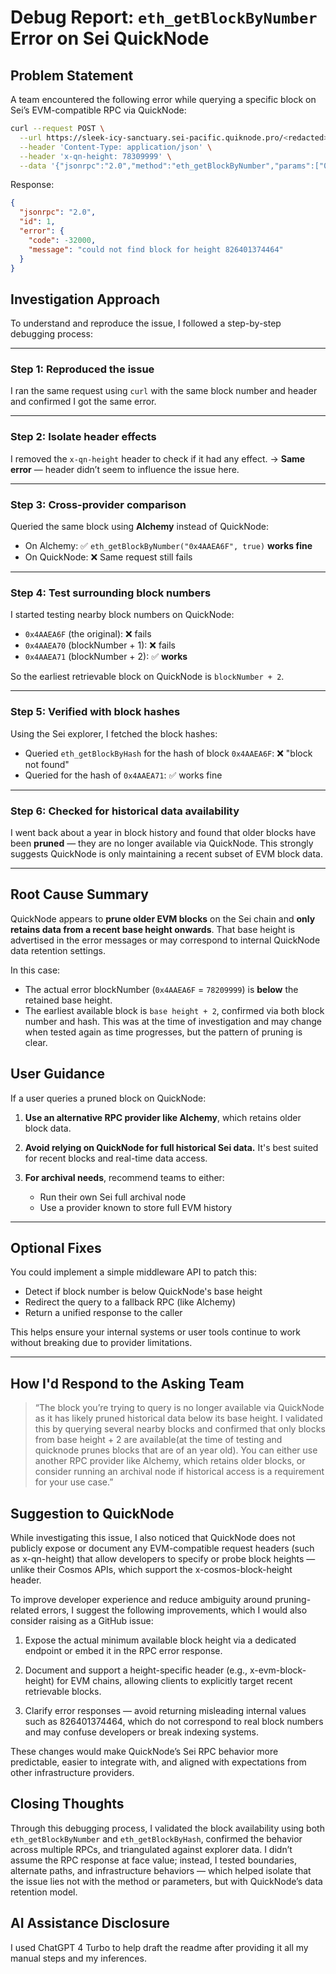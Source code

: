 # Debug Report: `eth_getBlockByNumber` Error on Sei QuickNode

## Problem Statement

A team encountered the following error while querying a specific block on Sei’s EVM-compatible RPC via QuickNode:

```bash
curl --request POST \
  --url https://sleek-icy-sanctuary.sei-pacific.quiknode.pro/<redacted> \
  --header 'Content-Type: application/json' \
  --header 'x-qn-height: 78309999' \
  --data '{"jsonrpc":"2.0","method":"eth_getBlockByNumber","params":["0x4AAEA6F",true], "id":1}'
```

Response:

```json
{
  "jsonrpc": "2.0",
  "id": 1,
  "error": {
    "code": -32000,
    "message": "could not find block for height 826401374464"
  }
}
```

## Investigation Approach

To understand and reproduce the issue, I followed a step-by-step debugging process:

---

### Step 1: **Reproduced the issue**

I ran the same request using `curl` with the same block number and header and confirmed I got the same error.

---

### Step 2: **Isolate header effects**

I removed the `x-qn-height` header to check if it had any effect.
→ **Same error** — header didn’t seem to influence the issue here.

---

### Step 3: **Cross-provider comparison**

Queried the same block using **Alchemy** instead of QuickNode:

* On Alchemy: ✅ `eth_getBlockByNumber("0x4AAEA6F", true)` **works fine**
* On QuickNode: ❌ Same request still fails

---

### Step 4: **Test surrounding block numbers**

I started testing nearby block numbers on QuickNode:

* `0x4AAEA6F` (the original): ❌ fails
* `0x4AAEA70` (blockNumber + 1): ❌ fails
* `0x4AAEA71` (blockNumber + 2): ✅ **works**

So the earliest retrievable block on QuickNode is `blockNumber + 2`.

---

### Step 5: **Verified with block hashes**

Using the Sei explorer, I fetched the block hashes:

* Queried `eth_getBlockByHash` for the hash of block `0x4AAEA6F`: ❌ "block not found"
* Queried for the hash of `0x4AAEA71`: ✅ works fine

---

### Step 6: **Checked for historical data availability**

I went back about a year in block history and found that older blocks have been **pruned** — they are no longer available via QuickNode. This strongly suggests QuickNode is only maintaining a recent subset of EVM block data.

---

## Root Cause Summary

QuickNode appears to **prune older EVM blocks** on the Sei chain and **only retains data from a recent base height onwards**. That base height is advertised in the error messages or may correspond to internal QuickNode data retention settings.

In this case:

* The actual error blockNumber (`0x4AAEA6F` = `78209999`) is **below** the retained base height.
* The earliest available block is `base height + 2`, confirmed via both block number and hash. This was at the time of investigation and may change when tested again as time progresses, but the pattern of pruning is clear.

## User Guidance

If a user queries a pruned block on QuickNode:

1. **Use an alternative RPC provider like Alchemy**, which retains older block data.
2. **Avoid relying on QuickNode for full historical Sei data.** It's best suited for recent blocks and real-time data access.
3. **For archival needs**, recommend teams to either:

   * Run their own Sei full archival node
   * Use a provider known to store full EVM history

---

## Optional Fixes

You could implement a simple middleware API to patch this:

* Detect if block number is below QuickNode's base height
* Redirect the query to a fallback RPC (like Alchemy)
* Return a unified response to the caller

This helps ensure your internal systems or user tools continue to work without breaking due to provider limitations.

---

## How I'd Respond to the Asking Team

> “The block you’re trying to query is no longer available via QuickNode as it has likely pruned historical data below its base height. I validated this by querying several nearby blocks and confirmed that only blocks from base height + 2 are available(at the time of testing and quicknode prunes blocks that are of an year old). You can either use another RPC provider like Alchemy, which retains older blocks, or consider running an archival node if historical access is a requirement for your use case.”

## Suggestion to QuickNode

While investigating this issue, I also noticed that QuickNode does not publicly expose or document any EVM-compatible request headers (such as x-qn-height) that allow developers to specify or probe block heights — unlike their Cosmos APIs, which support the x-cosmos-block-height header.

To improve developer experience and reduce ambiguity around pruning-related errors, I suggest the following improvements, which I would also consider raising as a GitHub issue:

1. Expose the actual minimum available block height via a dedicated endpoint or embed it in the RPC error response.

2. Document and support a height-specific header (e.g., x-evm-block-height) for EVM chains, allowing clients to explicitly target recent retrievable blocks.

3. Clarify error responses — avoid returning misleading internal values such as 826401374464, which do not correspond to real block numbers and may confuse developers or break indexing systems.

These changes would make QuickNode’s Sei RPC behavior more predictable, easier to integrate with, and aligned with expectations from other infrastructure providers.

## Closing Thoughts

Through this debugging process, I validated the block availability using both `eth_getBlockByNumber` and `eth_getBlockByHash`, confirmed the behavior across multiple RPCs, and triangulated against explorer data. I didn’t assume the RPC response at face value; instead, I tested boundaries, alternate paths, and infrastructure behaviors — which helped isolate that the issue lies not with the method or parameters, but with QuickNode’s data retention model.


## AI Assistance Disclosure
I used ChatGPT 4 Turbo to help draft the readme after providing it all my manual steps and my inferences.
